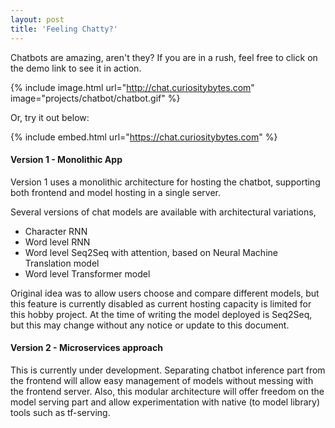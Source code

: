 ```yaml
---
layout: post
title: 'Feeling Chatty?'
---
```



Chatbots are amazing, aren't they? If you are in a rush, feel free to click on the demo link to see it in action.

{% include image.html url="http://chat.curiositybytes.com" image="projects/chatbot/chatbot.gif" %}


Or, try it out below:

{% include embed.html url="https://chat.curiositybytes.com"  %}

#### Version 1 - Monolithic App

Version 1 uses a monolithic architecture for hosting the chatbot, supporting
both frontend and model hosting in a single server.

Several versions of chat models are available with  architectural variations,
- Character RNN
- Word level RNN
- Word level Seq2Seq with attention, based on Neural Machine Translation model
- Word level Transformer model

Original idea was to allow users choose and compare different models, but
this feature is currently disabled as current hosting capacity is limited
for this hobby project. At the time of writing the model deployed is Seq2Seq,
but this may change without any notice or update to this document.


#### Version 2 - Microservices approach

This is currently under development. Separating chatbot inference part
from the frontend will allow easy management of models without
messing with the frontend server. Also, this modular architecture will offer freedom on the model
serving part and allow experimentation with native (to model library) tools such as
tf-serving.

<!-- {% include image.html url="http://www.gratisography.com" image="projects/chatbot/wall.jpg" %} -->
